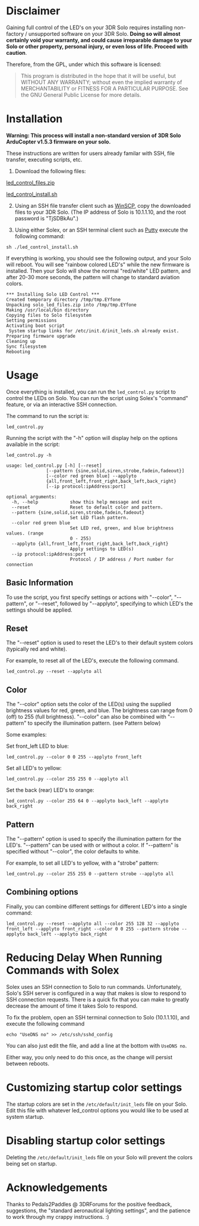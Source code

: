 # Disclaimer
Gaining full control of the LED's on your 3DR Solo requires installing non-factory / unsupported software on your 3DR Solo. **Doing so will almost certainly void your warranty, and could cause irreparable damage to your Solo or other property, personal injury, or even loss of life. Proceed with caution**.

Therefore, from the GPL, under which this software is licensed:

> This program is distributed in the hope that it will be useful, but WITHOUT ANY WARRANTY; without even the implied warranty of MERCHANTABILITY or FITNESS FOR A PARTICULAR PURPOSE. See the GNU General Public License for more details.

# Installation
**Warning: This process will install a non-standard version of 3DR Solo ArduCopter v1.5.3 firmware on your solo.**

These instructions are written for users already familar with SSH, file transfer, executing scripts, etc.

1. Download the following files:

[led_control_files.zip](https://github.com/hugheaves/solo-led-control/releases/download/v0.0.1/led_control_files.zip)

[led_control_install.sh](https://github.com/hugheaves/solo-led-control/releases/download/v0.0.1/led_control_install.sh)

2. Using an SSH file transfer client such as [WinSCP](https://winscp.net/), copy the downloaded files to your 3DR Solo. (The IP address of Solo is 10.1.1.10, and the root password is "TjSDBkAu".)

3. Using either Solex, or an SSH terminal client such as [Putty](www.chiark.greenend.org.uk/~sgtatham/putty/) execute the following command:

`sh ./led_control_install.sh`

If everything is working, you should see the following output, and your Solo will reboot. You will see "rainbow colored LED's" while the new firmware is installed. Then your Solo will show the normal "red/white" LED pattern, and after 20-30 more seconds, the pattern will change to standard aviation colors.

~~~~~
*** Installing Solo LED Control ***
Created temporary directory /tmp/tmp.EYfone
Unpacking solo_led_files.zip into /tmp/tmp.EYfone
Making /usr/local/bin directory
Copying files to Solo filesystem
Setting permissions
Activating boot script
 System startup links for /etc/init.d/init_leds.sh already exist.
Preparing firmware upgrade
Cleaning up
Sync filesystem
Rebooting
~~~~~


# Usage
Once everything is installed, you can run the `led_control.py` script to control the LEDs on Solo. You can run the script using Solex's "command" feature, or via an interactive SSH connection.

The command to run the script is:

`led_control.py`

Running the script with the "-h" option will display help on the options available in the script:

`led_control.py -h`

~~~~~
usage: led_control.py [-h] [--reset]
               [--pattern {sine,solid,siren,strobe,fadein,fadeout}]
               [--color red green blue] --applyto
               {all,front_left,front_right,back_left,back_right}
               [--ip protocol:ipAddress:port]

optional arguments:
  -h, --help            show this help message and exit
  --reset               Reset to default color and pattern.
  --pattern {sine,solid,siren,strobe,fadein,fadeout}
                        Set LED flash pattern.
  --color red green blue
                        Set LED red, green, and blue brightness values. (range
                        0 - 255)
  --applyto {all,front_left,front_right,back_left,back_right}
                        Apply settings to LED(s)
  --ip protocol:ipAddress:port
                        Protocol / IP address / Port number for connection
~~~~~

## Basic Information

To use the script, you first specify settings or actions with "--color", "--pattern", or "--reset", followed by "--applyto", specifying to which LED's the settings should be applied.

## Reset
The "--reset" option is used to reset the LED's to their default system colors (typically red and white).

For example, to reset all of the LED's, execute the following command.

`led_control.py --reset --applyto all`

## Color
The "--color" option sets the color of the LED(s) using the supplied brightness values for red, green, and blue. The brightness can range from 0 (off) to 255 (full brightness). "--color" can also be combined with "--pattern" to specify the illumination pattern. (see Pattern below)

Some examples:

Set front_left LED to blue:

`led_control.py --color 0 0 255 --applyto front_left`

Set all LED's to yellow:

`led_control.py --color 255 255 0 --applyto all`

Set the back (rear) LED's to orange:

`led_control.py --color 255 64 0 --applyto back_left --applyto back_right`

## Pattern
The "--pattern" option is used to specify the illumination pattern for the LED's. "--pattern" can be used with or without a color. If "--pattern" is specified without "--color", the color defaults to white.

For example, to set all LED's to yellow, with a "strobe" pattern:

`led_control.py --color 255 255 0 --pattern strobe --applyto all`

## Combining options 

Finally, you can combine different settings for different LED's into a single command:

`led_control.py --reset --applyto all --color 255 128 32 --applyto front_left --applyto front_right --color 0 0 255 --pattern strobe --applyto back_left --applyto back_right`


# Reducing Delay When Running Commands with Solex
Solex uses an SSH connection to Solo to run commands. Unfortunately, Solo's SSH server is configured in a way that makes is slow to respond to SSH connection requests. There is a quick fix that you can make to greatly decrease the amount of time it takes Solo to respond.

To fix the problem, open an SSH terminal connection to Solo (10.1.1.10), and execute the following command

`echo "UseDNS no" >> /etc/ssh/sshd_config`

You can also just edit the file, and add a line at the bottom with `UseDNS no`.

Either way, you only need to do this once, as the change will persist between reboots.

# Customizing startup color settings

The startup colors are set in the `/etc/default/init_leds` file on your Solo. Edit this file with whatever led_control options you would like to be used at system startup.

# Disabling startup color settings

Deleting the `/etc/default/init_leds` file on your Solo will prevent the colors being set on startup.

# Acknowledgements

Thanks to Pedals2Paddles @ 3DRForums for the positive feedback, suggestions, the "standard aeronautical lighting settings", and the patience to work through my crappy instructions. :)




